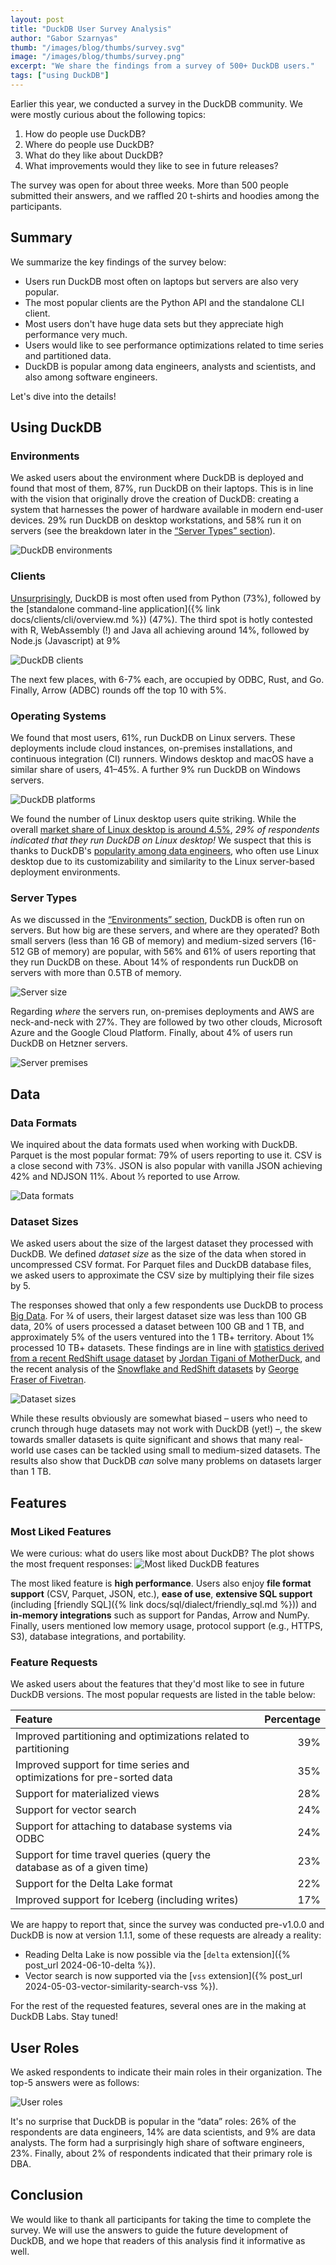 ```yaml
---
layout: post
title: "DuckDB User Survey Analysis"
author: "Gabor Szarnyas"
thumb: "/images/blog/thumbs/survey.svg"
image: "/images/blog/thumbs/survey.png"
excerpt: "We share the findings from a survey of 500+ DuckDB users."
tags: ["using DuckDB"]
---
```


Earlier this year, we conducted a survey in the DuckDB community.
We were mostly curious about the following topics:

1. How do people use DuckDB?
2. Where do people use DuckDB?
3. What do they like about DuckDB?
4. What improvements would they like to see in future releases?

The survey was open for about three weeks. More than 500 people submitted their answers, and we raffled 20 t-shirts and hoodies among the participants.

## Summary

We summarize the key findings of the survey below:

* Users run DuckDB most often on laptops but servers are also very popular.
* The most popular clients are the Python API and the standalone CLI client.
* Most users don't have huge data sets but they appreciate high performance very much.
* Users would like to see performance optimizations related to time series and partitioned data.
* DuckDB is popular among data engineers, analysts and scientists, and also among software engineers.

Let's dive into the details!

## Using DuckDB

### Environments

We asked users about the environment where DuckDB is deployed and found that most of them, 87%, run DuckDB on their laptops.
This is in line with the vision that originally drove the creation of DuckDB: creating a system that harnesses the power of hardware available in modern end-user devices.
29% run DuckDB on desktop workstations, and 58% run it on servers (see the breakdown later in the [“Server Types” section](#server-types)).

![DuckDB environments](/images/blog/survey/environments.svg)

### Clients

[Unsurprisingly](https://www.tiobe.com/tiobe-index/python/), DuckDB is most often used from Python (73%), followed by the [standalone command-line application]({% link docs/clients/cli/overview.md %}) (47%).
The third spot is hotly contested with R, WebAssembly (!) and Java all achieving around 14%, followed by Node.js (Javascript) at 9%

![DuckDB clients](/images/blog/survey/clients.svg)

The next few places, with 6-7% each, are occupied by ODBC, Rust, and Go.
Finally, Arrow (ADBC) rounds off the top 10 with 5%.

### Operating Systems

We found that most users, 61%, run DuckDB on Linux servers.
These deployments include cloud instances, on-premises installations, and continuous integration (CI) runners.
Windows desktop and macOS have a similar share of users, 41–45%.
A further 9% run DuckDB on Windows servers.

![DuckDB platforms](/images/blog/survey/platforms.svg)

We found the number of Linux desktop users quite striking.
While the overall [market share of Linux desktop is around 4.5%](https://gs.statcounter.com/os-market-share/desktop/worldwide/2024),
_29% of respondents indicated that they run DuckDB on Linux desktop!_
We suspect that this is thanks to DuckDB's [popularity among data engineers](#user-roles),
who often use Linux desktop due to its customizability and similarity to the Linux server-based deployment environments.

### Server Types

As we discussed in the [“Environments” section](#environments), DuckDB is often run on servers.
But how big are these servers, and where are they operated?
Both small servers (less than 16 GB of memory) and medium-sized servers (16-512 GB of memory) are popular, with 56% and 61% of users reporting that they run DuckDB on these.
About 14% of respondents run DuckDB on servers with more than 0.5TB of memory.

![Server size](/images/blog/survey/server-sizes.svg)

Regarding _where_ the servers run, on-premises deployments and AWS are neck-and-neck with 27%.
They are followed by two other clouds, Microsoft Azure and the Google Cloud Platform.
Finally, about 4% of users run DuckDB on Hetzner servers.

![Server premises](/images/blog/survey/server-premises.svg)

## Data

### Data Formats

We inquired about the data formats used when working with DuckDB.
Parquet is the most popular format: 79% of users reporting to use it.
CSV is a close second with 73%.
JSON is also popular with vanilla JSON achieving 42% and NDJSON 11%.
About ⅓ reported to use Arrow.

![Data formats](/images/blog/survey/data-formats.svg)

### Dataset Sizes

We asked users about the size of the largest dataset they processed with DuckDB. We defined _dataset size_ as the size of the data when stored in uncompressed CSV format.
For Parquet files and DuckDB database files, we asked users to approximate the CSV size by multiplying their file sizes by 5.

The responses showed that only a few respondents use DuckDB to process [Big Data](https://motherduck.com/blog/big-data-is-dead/).
For ¾ of users, their largest dataset size was less than 100 GB data,
20% of users processed a dataset between 100 GB and 1 TB, and approximately 5% of the users ventured into the 1 TB+ territory.
About 1% processed 10 TB+ datasets.
These findings are in line with [statistics derived from a recent RedShift usage dataset](https://motherduck.com/blog/redshift-files-hunt-for-big-data/#whos-got-big-data) by [Jordan Tigani of MotherDuck](https://motherduck.com/authors/jordan-tigani/), and the recent analysis of the [Snowflake and RedShift datasets](https://www.fivetran.com/blog/how-do-people-use-snowflake-and-redshift) by [George Fraser of Fivetran](https://www.fivetran.com/people/george-fraser).

![Dataset sizes](/images/blog/survey/dataset_sizes.svg)

While these results obviously are somewhat biased – users who need to crunch through huge datasets may not work with DuckDB (yet!) –, the skew towards smaller datasets is quite significant and shows that many real-world use cases can be tackled using small to medium-sized datasets. The results also show that DuckDB *can* solve many problems on datasets larger than 1 TB.

## Features

### Most Liked Features

We were curious: what do users like most about DuckDB? The plot shows the most frequent responses:
![Most liked DuckDB features](/images/blog/survey/most_liked_features.svg)

The most liked feature is **high performance**.
Users also enjoy **file format support** (CSV, Parquet, JSON, etc.),
**ease of use**,
**extensive SQL support** (including [friendly SQL]({% link docs/sql/dialect/friendly_sql.md %}))
and **in-memory integrations** such as support for Pandas, Arrow and NumPy.
Finally, users mentioned low memory usage, protocol support (e.g., HTTPS, S3), database integrations, and portability.

### Feature Requests

We asked users about the features that they'd most like to see in future DuckDB versions. The most popular requests are listed in the table below:

| Feature                                                                 | Percentage |
|:------------------------------------------------------------------------|-----------:|
| Improved partitioning and optimizations related to partitioning         | 39%        |
| Improved support for time series and optimizations for pre-sorted data  | 35%        |
| Support for materialized views                                          | 28%        |
| Support for vector search                                               | 24%        |
| Support for attaching to database systems via ODBC                      | 24%        |
| Support for time travel queries (query the database as of a given time) | 23%        |
| Support for the Delta Lake format                                       | 22%        |
| Improved support for Iceberg (including writes)                         | 17%        |

We are happy to report that, since the survey was conducted pre-v1.0.0 and DuckDB is now at version 1.1.1, some of these requests are already a reality:

* Reading Delta Lake is now possible via the [`delta` extension]({% post_url 2024-06-10-delta %}).
* Vector search is now supported via the [`vss` extension]({% post_url 2024-05-03-vector-similarity-search-vss %}).

For the rest of the requested features, several ones are in the making at DuckDB Labs. Stay tuned!

## User Roles

We asked respondents to indicate their main roles in their organization. The top-5 answers were as follows:

![User roles](/images/blog/survey/roles.svg)

It's no surprise that DuckDB is popular in the “data” roles: 26% of the respondents are data engineers, 14% are data scientists, and 9% are data analysts.
The form had a surprisingly high share of software engineers, 23%.
Finally, about 2% of respondents indicated that their primary role is DBA.

## Conclusion

We would like to thank all participants for taking the time to complete the survey.
We will use the answers to guide the future development of DuckDB, and we hope that readers of this analysis find it informative as well.
